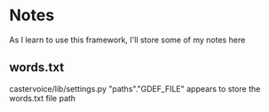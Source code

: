 # Notes
As I learn to use this framework, I'll store some of my notes here

## words.txt
castervoice/lib/settings.py "paths"."GDEF_FILE" appears to store the words.txt file path